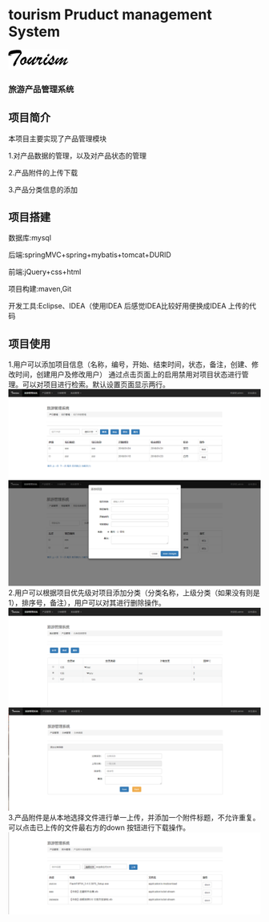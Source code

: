 # tourism Pruduct management System
![image](https://github.com/BliizardLyon/tourism/blob/master/src/main/webapp/images/logo-blank.png)
### 旅游产品管理系统 


## 项目简介
<p>本项目主要实现了产品管理模块</p>
<p> 1.对产品数据的管理，以及对产品状态的管理</p>
<p> 2.产品附件的上传下载 </p>
<p> 3.产品分类信息的添加</p>

## 项目搭建
<p>数据库:mysql</p>
<p>后端:springMVC+spring+mybatis+tomcat+DURID</p>
<p>前端:jQuery+css+html</p>
<p>项目构建:maven,Git</p>
<p>开发工具:Eclipse、IDEA（使用IDEA 后感觉IDEA比较好用便换成IDEA 上传的代码</p>

## 项目使用
1.用户可以添加项目信息（名称，编号，开始、结束时间，状态，备注，创建、修改时间，创建用户及修改用户）
通过点击页面上的启用禁用对项目状态进行管理。可以对项目进行检索。默认设置页面显示两行。
![image](https://github.com/BliizardLyon/tourism/blob/master/src/main/webapp/images/项目添加图.png)
![image](https://github.com/BliizardLyon/tourism/blob/master/src/main/webapp/images/项目信息图.png)
 2.用户可以根据项目优先级对项目添加分类（分类名称，上级分类（如果没有则是1），排序号，备注），用户可以对其进行删除操作。
![image](https://github.com/BliizardLyon/tourism/blob/master/src/main/webapp/images/分类信息图.png)
![image](https://github.com/BliizardLyon/tourism/blob/master/src/main/webapp/images/分类添加图.png)
3.产品附件是从本地选择文件进行单一上传，并添加一个附件标题，不允许重复。可以点击已上传的文件最右方的down 按钮进行下载操作。
![image](https://github.com/BliizardLyon/tourism/blob/master/src/main/webapp/images/附件信息图.png)

